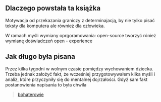 ## Dlaczego powstała ta książka
Motywacja od przekazania graniczy z determinajacją, by nie tylko pisać teksty dla komputera ale również dla człowieka.

W ramach myśli wymiany oprgoramowania: open-source 
tworzyć rónież wymianę doświadczeń open - experience



## Jak długo była pisana

Przez kilka tygodni w wolnym czasie pomiędzy wychowaniem dziecka.
Trzeba jednak założyć fakt, że wcześniej przygotowywałem kilka myśli
i analiz, które przyczyniły się do mentalnej dojrzałości.
Gdyż sam fakt postanowienia napisania to była chwila


> [bohaterowie](1/bohaterowie.md)